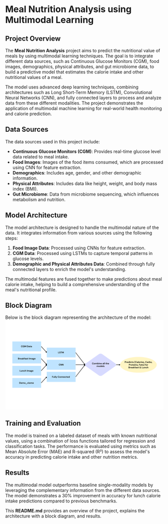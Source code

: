 # Meal Nutrition Analysis using Multimodal Learning

## Project Overview

The **Meal Nutrition Analysis** project aims to predict the nutritional value of meals by using multimodal learning techniques. The goal is to integrate different data sources, such as Continuous Glucose Monitors (CGM), food images, demographics, physical attributes, and gut microbiome data, to build a predictive model that estimates the calorie intake and other nutritional values of a meal.

The model uses advanced deep learning techniques, combining architectures such as Long Short-Term Memory (LSTM), Convolutional Neural Networks (CNN), and fully connected layers to process and analyze data from these different modalities. The project demonstrates the application of multimodal machine learning for real-world health monitoring and calorie prediction.

## Data Sources

The data sources used in this project include:
- **Continuous Glucose Monitors (CGM)**: Provides real-time glucose level data related to meal intake.
- **Food Images**: Images of the food items consumed, which are processed using CNN for feature extraction.
- **Demographics**: Includes age, gender, and other demographic information.
- **Physical Attributes**: Includes data like height, weight, and body mass index (BMI).
- **Gut Microbiome**: Data from microbiome sequencing, which influences metabolism and nutrition.

## Model Architecture

The model architecture is designed to handle the multimodal nature of the data. It integrates information from various sources using the following steps:
1. **Food Image Data**: Processed using CNNs for feature extraction.
2. **CGM Data**: Processed using LSTMs to capture temporal patterns in glucose levels.
3. **Demographic and Physical Attributes Data**: Combined through fully connected layers to enrich the model's understanding.

The multimodal features are fused together to make predictions about meal calorie intake, helping to build a comprehensive understanding of the meal's nutritional profile.

## Block Diagram

Below is the block diagram representing the architecture of the model:
![Block Diagram](https://github.com/Chetansai11/MEAL_NUTRITION_ANALYSIS/blob/main/model%20(1).png)


## Training and Evaluation

The model is trained on a labeled dataset of meals with known nutritional values, using a combination of loss functions tailored for regression and classification tasks. The performance is evaluated using metrics such as Mean Absolute Error (MAE) and R-squared (R²) to assess the model's accuracy in predicting calorie intake and other nutrition metrics.

## Results

The multimodal model outperforms baseline single-modality models by leveraging the complementary information from the different data sources. The model demonstrates a 30% improvement in accuracy for lunch calorie intake predictions compared to previous benchmarks.

This **README.md** provides an overview of the project, explains the architecture with a block diagram, and results.
